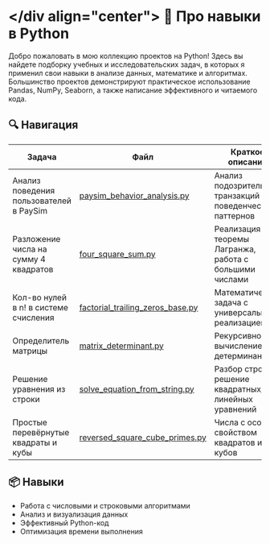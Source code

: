 # </div align="center">  🐍 Про навыки в Python </div>

Добро пожаловать в мою коллекцию проектов на Python! Здесь вы найдете подборку учебных и исследовательских задач, в которых я применил свои навыки в анализе данных, математике и алгоритмах. Большинство проектов демонстрируют практическое использование Pandas, NumPy, Seaborn, а также написание эффективного и читаемого кода.

## 🔍 Навигация

| Задача | Файл | Краткое описание |
|-------|------|------------------|
| Анализ поведения пользователей в PaySim | [paysim_behavior_analysis.py](./paysim_behavior_analysis.py) | Анализ подозрительных транзакций и поведенческих паттернов |
| Разложение числа на сумму 4 квадратов | [four_square_sum.py](./four_square_sum.py) | Реализация теоремы Лагранжа, работа с большими числами |
| Кол-во нулей в n! в системе счисления | [factorial_trailing_zeros_base.py](./factorial_trailing_zeros_base.py) | Математическая задача с универсальной реализацией |
| Определитель матрицы | [matrix_determinant.py](./matrix_determinant.py) | Рекурсивное вычисление детерминанта |
| Решение уравнения из строки | [solve_equation_from_string.py](./solve_equation_from_string.py) | Разбор строки и решение квадратных/линейных уравнений |
| Простые перевёрнутые квадраты и кубы | [reversed_square_cube_primes.py](./reversed_square_cube_primes.py) | Числа с особым свойством квадратов и кубов |

## 📦 Навыки

- Работа с числовыми и строковыми алгоритмами
- Анализ и визуализация данных
- Эффективный Python-код
- Оптимизация времени выполнения

